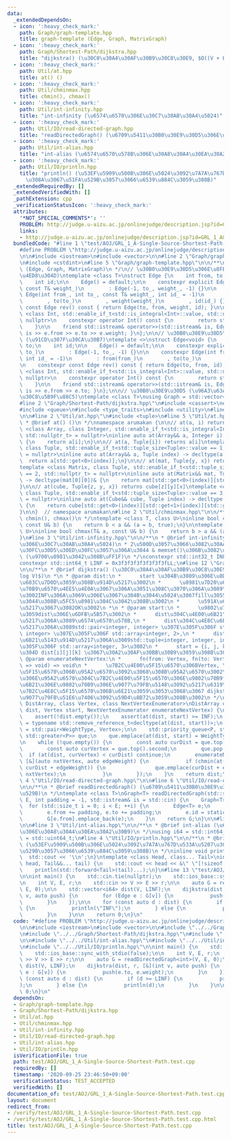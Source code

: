 ```yaml
---
data:
  _extendedDependsOn:
  - icon: ':heavy_check_mark:'
    path: Graph/graph-template.hpp
    title: graph-template (Edge, Graph, MatrixGraph)
  - icon: ':heavy_check_mark:'
    path: Graph/Shortest-Path/dijkstra.hpp
    title: "dijkstra() (\u30C0\u30A4\u30AF\u30B9\u30C8\u30E9, $O((V + E)\\log V)$)"
  - icon: ':heavy_check_mark:'
    path: Util/at.hpp
    title: at() ()
  - icon: ':heavy_check_mark:'
    path: Util/chminmax.hpp
    title: chmin(), chmax()
  - icon: ':heavy_check_mark:'
    path: Util/int-infinity.hpp
    title: "int-infinity (\u6574\u6570\u306E\u30C7\u30AB\u30A4\u5024)"
  - icon: ':heavy_check_mark:'
    path: Util/IO/read-directed-graph.hpp
    title: "readDirectedGraph() (\u6709\u5411\u30B0\u30E9\u30D5\u306E\u5165\u529B)"
  - icon: ':heavy_check_mark:'
    path: Util/int-alias.hpp
    title: "int-alias (\u6574\u6570\u578B\u306E\u30A8\u30A4\u30EA\u30A2\u30B9)"
  - icon: ':heavy_check_mark:'
    path: Util/IO/println.hpp
    title: "println() (\u53EF\u5909\u500B\u306E\u5024\u3092\u7A7A\u767D\u533A\u5207\
      \u308A\u3067\u51FA\u529B\u3057\u3066\u6539\u884C\u3059\u308B)"
  _extendedRequiredBy: []
  _extendedVerifiedWith: []
  _pathExtension: cpp
  _verificationStatusIcon: ':heavy_check_mark:'
  attributes:
    '*NOT_SPECIAL_COMMENTS*': ''
    PROBLEM: http://judge.u-aizu.ac.jp/onlinejudge/description.jsp?id=GRL_1_A&lang=jp
    links:
    - http://judge.u-aizu.ac.jp/onlinejudge/description.jsp?id=GRL_1_A&lang=jp
  bundledCode: "#line 1 \"test/AOJ/GRL_1_A-Single-Source-Shortest-Path.test.cpp\"\n\
    #define PROBLEM \"http://judge.u-aizu.ac.jp/onlinejudge/description.jsp?id=GRL_1_A&lang=jp\"\
    \n\n#include <iostream>\n#include <vector>\n\n#line 2 \"Graph/graph-template.hpp\"\
    \n#include <cstdint>\n#line 5 \"Graph/graph-template.hpp\"\n\n/**\n * @brief graph-template\
    \ (Edge, Graph, MatrixGraph)\n */\n// \u30B0\u30E9\u30D5\u306E\u8FBA (\u91CD\u307F\
    \u4ED8\u304D)\ntemplate <class T>\nstruct Edge {\n    int from, to;\n    T weight;\n\
    \    int id;\n\n    Edge() = default;\n\n    constexpr explicit Edge(int to_,\
    \ const T& weight_)\n        : Edge(-1, to_, weight_, -1) {}\n\n    constexpr\
    \ Edge(int from_, int to_, const T& weight_, int id_ = -1)\n        : from(from_)\n\
    \        , to(to_)\n        , weight(weight_)\n        , id(id_) {}\n\n    constexpr\
    \ const Edge rev() const { return Edge(to, from, weight, id); }\n\n    template\
    \ <class Int, std::enable_if_t<std::is_integral<Int>::value, std::nullptr_t> =\
    \ nullptr>\n    constexpr operator Int() const {\n        return static_cast<Int>(to);\n\
    \    }\n\n    friend std::istream& operator>>(std::istream& is, Edge& e) { return\
    \ is >> e.from >> e.to >> e.weight; }\n};\n\n// \u30B0\u30E9\u30D5\u306E\u8FBA\
    \ (\u91CD\u307F\u30CA\u30B7)\ntemplate <>\nstruct Edge<void> {\n    int from,\
    \ to;\n    int id;\n\n    Edge() = default;\n\n    constexpr explicit Edge(int\
    \ to_)\n        : Edge(-1, to_, -1) {}\n\n    constexpr Edge(int from_, int to_,\
    \ int id_ = -1)\n        : from(from_)\n        , to(to_)\n        , id(id_) {}\n\
    \n    constexpr const Edge rev() const { return Edge(to, from, id); }\n\n    template\
    \ <class Int, std::enable_if_t<std::is_integral<Int>::value, std::nullptr_t> =\
    \ nullptr>\n    constexpr operator Int() const {\n        return static_cast<Int>(to);\n\
    \    }\n\n    friend std::istream& operator>>(std::istream& is, Edge& e) { return\
    \ is >> e.from >> e.to; }\n};\n\n// \u30B0\u30E9\u30D5 (\u96A3\u63A5\u30EA\u30B9\
    \u30C8\u5B9F\u88C5)\ntemplate <class T>\nusing Graph = std::vector<std::vector<Edge<T>>>;\n\
    #line 2 \"Graph/Shortest-Path/dijkstra.hpp\"\n#include <cassert>\n#include <functional>\n\
    #include <queue>\n#include <type_traits>\n#include <utility>\n#line 8 \"Graph/Shortest-Path/dijkstra.hpp\"\
    \n\n#line 2 \"Util/at.hpp\"\n#include <tuple>\n#line 5 \"Util/at.hpp\"\n\n/**\n\
    \ * @brief at() ()\n */\nnamespace arumakan {\n\n// at(a, i) returns a[i]\ntemplate\
    \ <class Array, class Integer, std::enable_if_t<std::is_integral<Integer>::value,\
    \ std::nullptr_t> = nullptr>\ninline auto at(Array&& a, Integer i) -> decltype(a[0])&\
    \ {\n    return a[i];\n}\n\n// at(a, Tuple{i}) returns a[i]\ntemplate <class Array,\
    \ class Tuple, std::enable_if_t<std::tuple_size<Tuple>::value == 1, std::nullptr_t>\
    \ = nullptr>\ninline auto at(Array&& a, Tuple index) -> decltype(a[0])& {\n  \
    \  return a[std::get<0>(index)];\n}\n\n// at(mat, Tuple{y, x}) returns mat[y][x]\n\
    template <class Matrix, class Tuple, std::enable_if_t<std::tuple_size<Tuple>::value\
    \ == 2, std::nullptr_t> = nullptr>\ninline auto at(Matrix&& mat, Tuple index)\
    \ -> decltype(mat[0][0])& {\n    return mat[std::get<0>(index)][std::get<1>(index)];\n\
    }\n\n// at(cube, Tuple{z, y, x}) returns cube[z][y][x]\ntemplate <class Cube,\
    \ class Tuple, std::enable_if_t<std::tuple_size<Tuple>::value == 3, std::nullptr_t>\
    \ = nullptr>\ninline auto at(Cube&& cube, Tuple index) -> decltype(cube[0][0][0])&\
    \ {\n    return cube[std::get<0>(index)][std::get<1>(index)][std::get<2>(index)];\n\
    }\n\n}  // namespace arumakan\n#line 2 \"Util/chminmax.hpp\"\n\n/**\n * @brief\
    \ chmin(), chmax()\n */\ntemplate <class T, class U>\ninline bool chmin(T& a,\
    \ const U& b) {\n    return b < a && (a = b, true);\n}\n\ntemplate <class T, class\
    \ U>\ninline bool chmax(T& a, const U& b) {\n    return b > a && (a = b, true);\n\
    }\n#line 3 \"Util/int-infinity.hpp\"\n\n/**\n * @brief int-infinity (\u6574\u6570\
    \u306E\u30C7\u30AB\u30A4\u5024)\n * 2\u500D\u3057\u3066\u3082\u30AA\u30FC\u30D0\
    \u30FC\u30D5\u30ED\u30FC\u3057\u306A\u3044 & memset()\u306B\u3082\u4F7F\u3048\u308B\
    \ (\u9700\u8981\u3042\u308B\uFF1F)\n */\nconstexpr std::int32_t INF = 0x3f3f3f3f;\n\
    constexpr std::int64_t LINF = 0x3f3f3f3f3f3f3f3fLL;\n#line 12 \"Graph/Shortest-Path/dijkstra.hpp\"\
    \n\n/**\n * @brief dijkstra() (\u30C0\u30A4\u30AF\u30B9\u30C8\u30E9, $O((V + E)\\\
    log V)$)\n *\n * @param dist:\n *      start \u304B\u3089\u306E\u8DDD\u96E2\u3092\
    \u683C\u7D0D\u3059\u308B\u914D\u5217\u3002\n *      \u8981\u7D20\u6570\u306F\u9802\
    \u70B9\u6570\u4EE5\u4E0A\u3067\u306A\u3051\u308C\u3070\u306A\u3089\u306A\u3044\
    \u3002INF\u306A\u3069\u306E\u3067\u304B\u3044\u5024\u3067fill\u3055\u308C\u3066\
    \u3044\u308B\u5FC5\u8981\u304C\u3042\u308B\u3002\n *      \u591A\u6B21\u5143\u914D\
    \u5217\u3067\u3082OK\u3002\n *\n * @param start:\n *      \u9802\u70B9\u3092\u8868\
    \u3059dist\u306E\u6DFB\u5B57\u3002\n *      dist\u304C\u4E00\u6B21\u5143\u914D\
    \u5217\u306A\u3089\u6574\u6570\u578B,\n *      dist\u304C\u4E8C\u6B21\u5143\u914D\
    \u5217\u306A\u3089std::pair<integer, integer> \u307E\u305F\u306F std::tuple<integer,\
    \ integer> \u307E\u305F\u306F std::array<integer, 2>,\n *      dist\u304C\u4E09\
    \u6B21\u5143\u914D\u5217\u306A\u3089std::tuple<integer, integer, integer> \u307E\
    \u305F\u306F std::array<integer, 3>\u3002\n *      start = {i, j, k} \u306E\u3068\
    \u304D dist[i][j][k] \u3067\u30A2\u30AF\u30BB\u30B9\u3059\u308B\u3002\n *\n *\
    \ @param enumerateNextVertex:\n *      fn(from: Vertex, fn(to: Vertex, w: EdgeWeight)\
    \ => void) => void\n *      \u7B2C\u4E00\u5F15\u6570\u306BVertex, \u7B2C\u4E8C\
    \u5F15\u6570\u306B\u95A2\u6570\u3092\u3068\u308B\u95A2\u6570\u3002\n *      \u3053\
    \u306E\u95A2\u6570\u304C\u7B2C\u4E00\u5F15\u6570\u306E\u9802\u70B9from\u304B\u3089\
    \u6B21\u306E\u9802\u70B9\u306E\u9077\u79FB\u5148\u3092\u5217\u6319\u3057\u3001\
    \u7B2C\u4E8C\u5F15\u6570\u306B\u6E21\u3059\u3053\u3068\u3067 dijkstra() \u306B\
    \u9077\u79FB\u51E6\u7406\u3092\u59D4\u8B72\u3059\u308B\u3002\n */\ntemplate <class\
    \ DistArray, class Vertex, class NextVertexEnumerator>\nDistArray dijkstra(DistArray&&\
    \ dist, Vertex start, NextVertexEnumerator enumerateNextVertex) {\n    using arumakan::at;\n\
    \    assert(!dist.empty());\n    assert(at(dist, start) >= INF);\n    using WeightType\
    \ = typename std::remove_reference_t<decltype(at(dist, start))>;\n    using P\
    \ = std::pair<WeightType, Vertex>;\n\n    std::priority_queue<P, std::vector<P>,\
    \ std::greater<P>> que;\n    que.emplace(at(dist, start) = WeightType(), start);\n\
    \n    while (!que.empty()) {\n        const auto curDist = que.top().first;\n\
    \        const auto curVertex = que.top().second;\n        que.pop();\n      \
    \  if (at(dist, curVertex) < curDist) continue;\n        enumerateNextVertex(curVertex,\
    \ [&](auto nxtVertex, auto edgeWeight) {\n            if (chmin(at(dist, nxtVertex),\
    \ curDist + edgeWeight)) {\n                que.emplace(curDist + edgeWeight,\
    \ nxtVertex);\n            }\n        });\n    }\n    return dist;\n}\n\n#line\
    \ 4 \"Util/IO/read-directed-graph.hpp\"\n\n#line 6 \"Util/IO/read-directed-graph.hpp\"\
    \n\n/**\n * @brief readDirectedGraph() (\u6709\u5411\u30B0\u30E9\u30D5\u306E\u5165\
    \u529B)\n */\ntemplate <class T>\nGraph<T> readDirectedGraph(std::size_t V, std::size_t\
    \ E, int padding = -1, std::istream& is = std::cin) {\n    Graph<T> G(V);\n  \
    \  for (std::size_t i = 0; i < E; ++i) {\n        Edge<T> e;\n        is >> e;\n\
    \        e.from += padding, e.to += padding;\n        e.id = static_cast<int>(i);\n\
    \        G[e.from].emplace_back(e);\n    }\n    return G;\n}\n\n#line 9 \"test/AOJ/GRL_1_A-Single-Source-Shortest-Path.test.cpp\"\
    \n\n#line 3 \"Util/int-alias.hpp\"\n\n/**\n * @brief int-alias (\u6574\u6570\u578B\
    \u306E\u30A8\u30A4\u30EA\u30A2\u30B9)\n */\nusing i64 = std::int64_t;\nusing u64\
    \ = std::uint64_t;\n#line 4 \"Util/IO/println.hpp\"\n\n/**\n * @brief println()\
    \ (\u53EF\u5909\u500B\u306E\u5024\u3092\u7A7A\u767D\u533A\u5207\u308A\u3067\u51FA\
    \u529B\u3057\u3066\u6539\u884C\u3059\u308B)\n */\ninline void println() {\n  \
    \  std::cout << '\\n';\n}\ntemplate <class Head, class... Tail>\ninline void println(Head&&\
    \ head, Tail&&... tail) {\n    std::cout << head << &\" \"[!sizeof...(tail)];\n\
    \    println(std::forward<Tail>(tail)...);\n}\n#line 13 \"test/AOJ/GRL_1_A-Single-Source-Shortest-Path.test.cpp\"\
    \n\nint main() {\n    std::cin.tie(nullptr);\n    std::ios_base::sync_with_stdio(false);\n\
    \n    int V, E, r;\n    std::cin >> V >> E >> r;\n\n    auto G = readDirectedGraph<int>(V,\
    \ E, 0);\n\n    std::vector<i64> dist(V, LINF);\n    dijkstra(dist, r, [&](int\
    \ v, auto push) {\n        for (Edge e : G[v]) {\n            push(e.to, e.weight);\n\
    \        }\n    });\n\n    for (const auto d : dist) {\n        if (d >= LINF)\
    \ {\n            println(\"INF\");\n        } else {\n            println(d);\n\
    \        }\n    }\n\n    return 0;\n}\n"
  code: "#define PROBLEM \"http://judge.u-aizu.ac.jp/onlinejudge/description.jsp?id=GRL_1_A&lang=jp\"\
    \n\n#include <iostream>\n#include <vector>\n\n#include \"../../Graph/graph-template.hpp\"\
    \n#include \"../../Graph/Shortest-Path/dijkstra.hpp\"\n#include \"../../Util/IO/read-directed-graph.hpp\"\
    \n\n#include \"../../Util/int-alias.hpp\"\n#include \"../../Util/int-infinity.hpp\"\
    \n#include \"../../Util/IO/println.hpp\"\n\nint main() {\n    std::cin.tie(nullptr);\n\
    \    std::ios_base::sync_with_stdio(false);\n\n    int V, E, r;\n    std::cin\
    \ >> V >> E >> r;\n\n    auto G = readDirectedGraph<int>(V, E, 0);\n\n    std::vector<i64>\
    \ dist(V, LINF);\n    dijkstra(dist, r, [&](int v, auto push) {\n        for (Edge\
    \ e : G[v]) {\n            push(e.to, e.weight);\n        }\n    });\n\n    for\
    \ (const auto d : dist) {\n        if (d >= LINF) {\n            println(\"INF\"\
    );\n        } else {\n            println(d);\n        }\n    }\n\n    return\
    \ 0;\n}\n"
  dependsOn:
  - Graph/graph-template.hpp
  - Graph/Shortest-Path/dijkstra.hpp
  - Util/at.hpp
  - Util/chminmax.hpp
  - Util/int-infinity.hpp
  - Util/IO/read-directed-graph.hpp
  - Util/int-alias.hpp
  - Util/IO/println.hpp
  isVerificationFile: true
  path: test/AOJ/GRL_1_A-Single-Source-Shortest-Path.test.cpp
  requiredBy: []
  timestamp: '2020-09-25 23:46:50+09:00'
  verificationStatus: TEST_ACCEPTED
  verifiedWith: []
documentation_of: test/AOJ/GRL_1_A-Single-Source-Shortest-Path.test.cpp
layout: document
redirect_from:
- /verify/test/AOJ/GRL_1_A-Single-Source-Shortest-Path.test.cpp
- /verify/test/AOJ/GRL_1_A-Single-Source-Shortest-Path.test.cpp.html
title: test/AOJ/GRL_1_A-Single-Source-Shortest-Path.test.cpp
---
```

